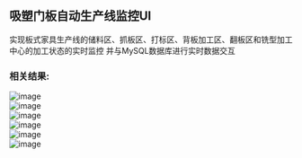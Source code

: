 ## 吸塑门板自动生产线监控UI
实现板式家具生产线的储料区、抓板区、打标区、背板加工区、翻板区和铣型加工中心的加工状态的实时监控
并与MySQL数据库进行实时数据交互

### 相关结果:
![image](https://github.com/gesang08/Csharp/raw/master/AutomaticLineMonitorUI/result/1.png)
</br>
![image](https://github.com/gesang08/Csharp/raw/master/AutomaticLineMonitorUI/result/2.png)
</br>
![image](https://github.com/gesang08/Csharp/raw/master/AutomaticLineMonitorUI/result/3.png)
</br>
![image](https://github.com/gesang08/Csharp/raw/master/AutomaticLineMonitorUI/result/4.png)
</br>
![image](https://github.com/gesang08/Csharp/raw/master/AutomaticLineMonitorUI/result/5.png)
</br>
![image](https://github.com/gesang08/Csharp/raw/master/AutomaticLineMonitorUI/result/6.png)